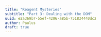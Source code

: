 ```yaml
---
title: "Reagent Mysteries"
subtitle: "Part 3: Dealing with the DOM"
uuid: e2a369b7-b5ef-4206-a85b-751834440dc2
author: Paulus
draft: true
---
```


